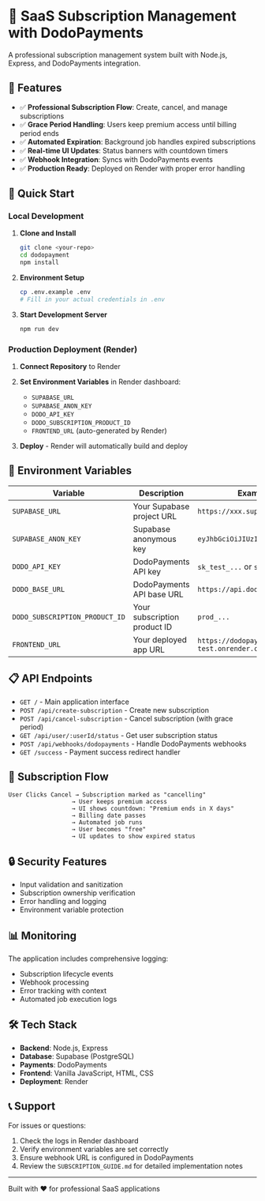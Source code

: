 # 🚀 SaaS Subscription Management with DodoPayments

A professional subscription management system built with Node.js, Express, and DodoPayments integration.

## 🌟 Features

- ✅ **Professional Subscription Flow**: Create, cancel, and manage subscriptions
- ✅ **Grace Period Handling**: Users keep premium access until billing period ends
- ✅ **Automated Expiration**: Background job handles expired subscriptions
- ✅ **Real-time UI Updates**: Status banners with countdown timers
- ✅ **Webhook Integration**: Syncs with DodoPayments events
- ✅ **Production Ready**: Deployed on Render with proper error handling

## 🚀 Quick Start

### Local Development

1. **Clone and Install**

   ```bash
   git clone <your-repo>
   cd dodopayment
   npm install
   ```

2. **Environment Setup**

   ```bash
   cp .env.example .env
   # Fill in your actual credentials in .env
   ```

3. **Start Development Server**
   ```bash
   npm run dev
   ```

### Production Deployment (Render)

1. **Connect Repository** to Render
2. **Set Environment Variables** in Render dashboard:

   - `SUPABASE_URL`
   - `SUPABASE_ANON_KEY`
   - `DODO_API_KEY`
   - `DODO_SUBSCRIPTION_PRODUCT_ID`
   - `FRONTEND_URL` (auto-generated by Render)

3. **Deploy** - Render will automatically build and deploy

## 🔧 Environment Variables

| Variable                       | Description                  | Example                                 |
| ------------------------------ | ---------------------------- | --------------------------------------- |
| `SUPABASE_URL`                 | Your Supabase project URL    | `https://xxx.supabase.co`               |
| `SUPABASE_ANON_KEY`            | Supabase anonymous key       | `eyJhbGciOiJIUzI1NiI...`                |
| `DODO_API_KEY`                 | DodoPayments API key         | `sk_test_...` or `sk_live_...`          |
| `DODO_BASE_URL`                | DodoPayments API base URL    | `https://api.dodopayments.com`          |
| `DODO_SUBSCRIPTION_PRODUCT_ID` | Your subscription product ID | `prod_...`                              |
| `FRONTEND_URL`                 | Your deployed app URL        | `https://dodopayment-test.onrender.com` |

## 📋 API Endpoints

- `GET /` - Main application interface
- `POST /api/create-subscription` - Create new subscription
- `POST /api/cancel-subscription` - Cancel subscription (with grace period)
- `GET /api/user/:userId/status` - Get user subscription status
- `POST /api/webhooks/dodopayments` - Handle DodoPayments webhooks
- `GET /success` - Payment success redirect handler

## 🎯 Subscription Flow

```
User Clicks Cancel → Subscription marked as "cancelling"
                  → User keeps premium access
                  → UI shows countdown: "Premium ends in X days"
                  → Billing date passes
                  → Automated job runs
                  → User becomes "free"
                  → UI updates to show expired status
```

## 🔒 Security Features

- Input validation and sanitization
- Subscription ownership verification
- Error handling and logging
- Environment variable protection

## 📊 Monitoring

The application includes comprehensive logging:

- Subscription lifecycle events
- Webhook processing
- Error tracking with context
- Automated job execution logs

## 🛠️ Tech Stack

- **Backend**: Node.js, Express
- **Database**: Supabase (PostgreSQL)
- **Payments**: DodoPayments
- **Frontend**: Vanilla JavaScript, HTML, CSS
- **Deployment**: Render

## 📞 Support

For issues or questions:

1. Check the logs in Render dashboard
2. Verify environment variables are set correctly
3. Ensure webhook URL is configured in DodoPayments
4. Review the `SUBSCRIPTION_GUIDE.md` for detailed implementation notes

---

Built with ❤️ for professional SaaS applications
